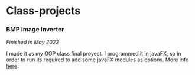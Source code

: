 # Class-projects

### BMP Image Inverter

*Finished in May 2022*

I made it as my OOP class final proyect. I programmed it in javaFX, so in order to run its required to add some javaFX modules as options. More info [here](https://openjfx.io/openjfx-docs/).

